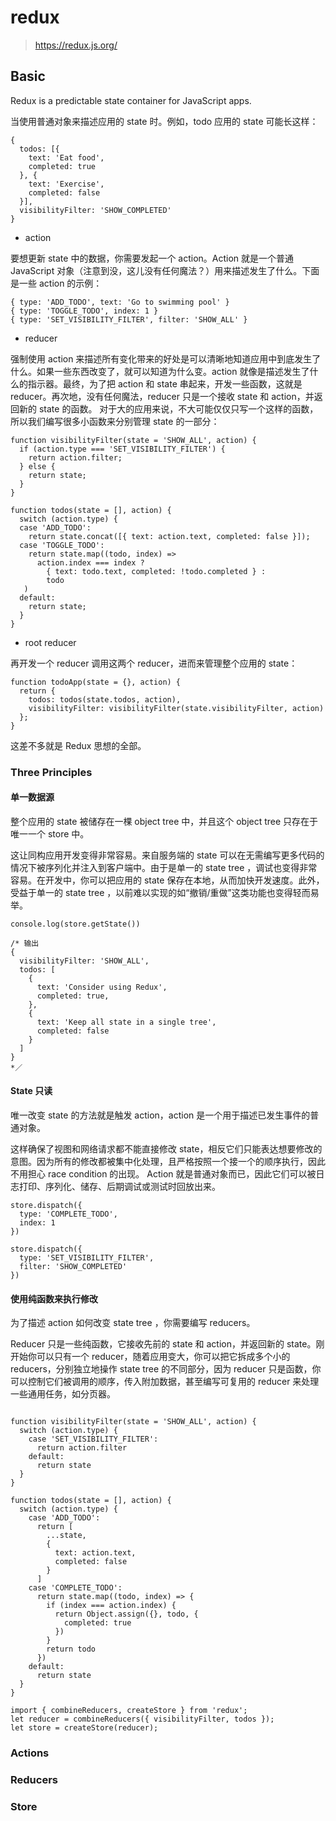 # redux
> https://redux.js.org/

## Basic

Redux is a predictable state container for JavaScript apps.

当使用普通对象来描述应用的 state 时。例如，todo 应用的 state 可能长这样：
```
{
  todos: [{
    text: 'Eat food',
    completed: true
  }, {
    text: 'Exercise',
    completed: false
  }],
  visibilityFilter: 'SHOW_COMPLETED'
}
```
- action

要想更新 state 中的数据，你需要发起一个 action。Action 就是一个普通 JavaScript 对象（注意到没，这儿没有任何魔法？）用来描述发生了什么。下面是一些 action 的示例：
```
{ type: 'ADD_TODO', text: 'Go to swimming pool' }
{ type: 'TOGGLE_TODO', index: 1 }
{ type: 'SET_VISIBILITY_FILTER', filter: 'SHOW_ALL' }
```
- reducer

强制使用 action 来描述所有变化带来的好处是可以清晰地知道应用中到底发生了什么。如果一些东西改变了，就可以知道为什么变。action 就像是描述发生了什么的指示器。最终，为了把 action 和 state 串起来，开发一些函数，这就是 reducer。再次地，没有任何魔法，reducer 只是一个接收 state 和 action，并返回新的 state 的函数。 对于大的应用来说，不大可能仅仅只写一个这样的函数，所以我们编写很多小函数来分别管理 state 的一部分：
```
function visibilityFilter(state = 'SHOW_ALL', action) {
  if (action.type === 'SET_VISIBILITY_FILTER') {
    return action.filter;
  } else {
    return state;
  }
}

function todos(state = [], action) {
  switch (action.type) {
  case 'ADD_TODO':
    return state.concat([{ text: action.text, completed: false }]);
  case 'TOGGLE_TODO':
    return state.map((todo, index) =>
      action.index === index ?
        { text: todo.text, completed: !todo.completed } :
        todo
   )
  default:
    return state;
  }
}
```
- root reducer

再开发一个 reducer 调用这两个 reducer，进而来管理整个应用的 state：
```
function todoApp(state = {}, action) {
  return {
    todos: todos(state.todos, action),
    visibilityFilter: visibilityFilter(state.visibilityFilter, action)
  };
}
```
这差不多就是 Redux 思想的全部。

### Three Principles
#### 单一数据源
整个应用的 state 被储存在一棵 object tree 中，并且这个 object tree 只存在于唯一一个 store 中。

这让同构应用开发变得非常容易。来自服务端的 state 可以在无需编写更多代码的情况下被序列化并注入到客户端中。由于是单一的 state tree ，调试也变得非常容易。在开发中，你可以把应用的 state 保存在本地，从而加快开发速度。此外，受益于单一的 state tree ，以前难以实现的如“撤销/重做”这类功能也变得轻而易举。
```
console.log(store.getState())

/* 输出
{
  visibilityFilter: 'SHOW_ALL',
  todos: [
    {
      text: 'Consider using Redux',
      completed: true,
    },
    {
      text: 'Keep all state in a single tree',
      completed: false
    }
  ]
}
*／
```
#### State 只读
唯一改变 state 的方法就是触发 action，action 是一个用于描述已发生事件的普通对象。

这样确保了视图和网络请求都不能直接修改 state，相反它们只能表达想要修改的意图。因为所有的修改都被集中化处理，且严格按照一个接一个的顺序执行，因此不用担心 race condition 的出现。 Action 就是普通对象而已，因此它们可以被日志打印、序列化、储存、后期调试或测试时回放出来。
```
store.dispatch({
  type: 'COMPLETE_TODO',
  index: 1
})

store.dispatch({
  type: 'SET_VISIBILITY_FILTER',
  filter: 'SHOW_COMPLETED'
})
```
#### 使用纯函数来执行修改
为了描述 action 如何改变 state tree ，你需要编写 reducers。

Reducer 只是一些纯函数，它接收先前的 state 和 action，并返回新的 state。刚开始你可以只有一个 reducer，随着应用变大，你可以把它拆成多个小的 reducers，分别独立地操作 state tree 的不同部分，因为 reducer 只是函数，你可以控制它们被调用的顺序，传入附加数据，甚至编写可复用的 reducer 来处理一些通用任务，如分页器。

```

function visibilityFilter(state = 'SHOW_ALL', action) {
  switch (action.type) {
    case 'SET_VISIBILITY_FILTER':
      return action.filter
    default:
      return state
  }
}

function todos(state = [], action) {
  switch (action.type) {
    case 'ADD_TODO':
      return [
        ...state,
        {
          text: action.text,
          completed: false
        }
      ]
    case 'COMPLETE_TODO':
      return state.map((todo, index) => {
        if (index === action.index) {
          return Object.assign({}, todo, {
            completed: true
          })
        }
        return todo
      })
    default:
      return state
  }
}

import { combineReducers, createStore } from 'redux';
let reducer = combineReducers({ visibilityFilter, todos });
let store = createStore(reducer);
```
### Actions

### Reducers

### Store
